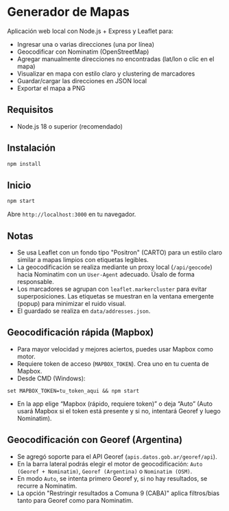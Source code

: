 # Generador de Mapas

Aplicación web local con Node.js + Express y Leaflet para:

- Ingresar una o varias direcciones (una por línea)
- Geocodificar con Nominatim (OpenStreetMap)
- Agregar manualmente direcciones no encontradas (lat/lon o clic en el mapa)
- Visualizar en mapa con estilo claro y clustering de marcadores
- Guardar/cargar las direcciones en JSON local
- Exportar el mapa a PNG

## Requisitos

- Node.js 18 o superior (recomendado)

## Instalación

```bash
npm install
```

## Inicio

```bash
npm start
```

Abre `http://localhost:3000` en tu navegador.

## Notas

- Se usa Leaflet con un fondo tipo "Positron" (CARTO) para un estilo claro similar a mapas limpios con etiquetas legibles.
- La geocodificación se realiza mediante un proxy local (`/api/geocode`) hacia Nominatim con un `User-Agent` adecuado. Úsalo de forma responsable.
- Los marcadores se agrupan con `leaflet.markercluster` para evitar superposiciones. Las etiquetas se muestran en la ventana emergente (popup) para minimizar el ruido visual.
- El guardado se realiza en `data/addresses.json`.

## Geocodificación rápida (Mapbox)

- Para mayor velocidad y mejores aciertos, puedes usar Mapbox como motor.
- Requiere token de acceso (`MAPBOX_TOKEN`). Crea uno en tu cuenta de Mapbox.
- Desde CMD (Windows):

```
set MAPBOX_TOKEN=tu_token_aqui && npm start
```

- En la app elige “Mapbox (rápido, requiere token)” o deja “Auto” (Auto usará Mapbox si el token está presente y si no, intentará Georef y luego Nominatim).

## Geocodificación con Georef (Argentina)

- Se agregó soporte para el API Georef (`apis.datos.gob.ar/georef/api`).
- En la barra lateral podrás elegir el motor de geocodificación: `Auto (Georef + Nominatim)`, `Georef (Argentina)` o `Nominatim (OSM)`.
- En modo `Auto`, se intenta primero Georef y, si no hay resultados, se recurre a Nominatim.
- La opción "Restringir resultados a Comuna 9 (CABA)" aplica filtros/bias tanto para Georef como para Nominatim.

